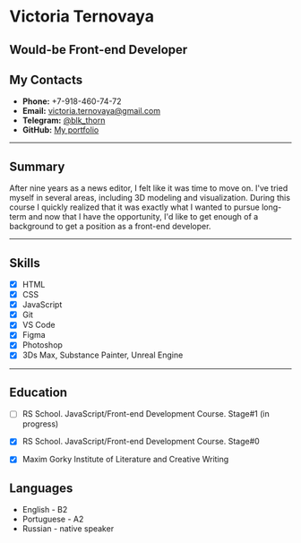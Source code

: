 # Victoria Ternovaya

## Would-be Front-end Developer

## My Contacts

- **Phone:** +7-918-460-74-72
- **Email:** victoria.ternovaya@gmail.com
- **Telegram:** [@blk_thorn](https://t.me/blk_thorn)
- **GitHub:** [My portfolio](https://github.com/blk-thorn)

---

## Summary

After nine years as a news editor, I felt like it was time to move on. I've tried myself in several areas, including 3D modeling and visualization. During this course I quickly realized that it was exactly what I wanted to pursue long-term and now that I have the opportunity, I'd like to get enough of a background to get a position as a front-end developer.

---

## Skills

- [x] HTML
- [x] CSS
- [x] JavaScript
- [x] Git
- [x] VS Code
- [x] Figma
- [x] Photoshop
- [x] 3Ds Max, Substance Painter, Unreal Engine

---

## Education

- [ ] RS School. JavaScript/Front-end Development Course. Stage#1 (in progress)

- [x] RS School. JavaScript/Front-end Development Course. Stage#0

- [x] Maxim Gorky Institute of Literature and Creative Writing

## Languages

- English - B2
- Portuguese - A2
- Russian - native speaker
